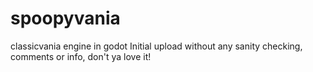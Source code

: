 # spoopyvania
classicvania engine in godot
Initial upload without any sanity checking, comments or info, don't ya love it!
